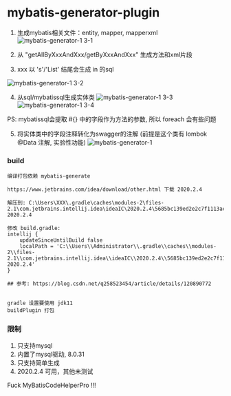 # mybatis-generator-plugin
1. 生成mybatis相关文件：entity, mapper, mapperxml
![mybatis-generator-1 3-1](https://user-images.githubusercontent.com/24317435/211126081-2d402dbb-a072-4434-8279-26991d729e99.gif)

2. 从 "getAllByXxxAndXxx/getByXxxAndXxx" 生成方法和xml片段
3. xxx 以 's'/'List' 结尾会生成 in 的sql

![mybatis-generator-1 3-2](https://user-images.githubusercontent.com/24317435/211126097-46e3bc29-baf3-4afa-9312-8a6bc8dbb335.gif)

4. 从sql/mybatissql生成实体类
![mybatis-generator-1 3-3](https://user-images.githubusercontent.com/24317435/211126157-1d3d1592-9d4f-4ea7-982f-7d90f0f9f3a8.gif)
![mybatis-generator-1 3-4](https://user-images.githubusercontent.com/24317435/211126160-1b7536cc-1eba-4a8a-b1bb-0c02bae77f69.gif)

PS: mybatissql会提取 #{} 中的字段作为方法的参数, 所以 foreach 会有些问题

5. 将实体类中的字段注释转化为swagger的注解 (前提是这个类有 lombok @Data 注解, 实验性功能)
![mybatis-generator-1](https://user-images.githubusercontent.com/24317435/203993531-48d70bb0-c8c7-45b1-b430-2e2fb86652bd.gif)


### build
```
编译打包依赖 mybatis-generate

https://www.jetbrains.com/idea/download/other.html 下载 2020.2.4

解压到: C:\Users\XXX\.gradle\caches\modules-2\files-2.1\com.jetbrains.intellij.idea\ideaIC\2020.2.4\5685bc139ed2e2c7f1113ac7a9d8f5fc5e3f0334\ideaIC-2020.2.4

修改 build.gradle: 
intellij {
    updateSinceUntilBuild false
    localPath = 'C:\\Users\\Administrator\\.gradle\\caches\\modules-2\\files-2.1\\com.jetbrains.intellij.idea\\ideaIC\\2020.2.4\\5685bc139ed2e2c7f1113ac7a9d8f5fc5e3f0334\\ideaIC-2020.2.4'
}

## 参考: https://blog.csdn.net/q258523454/article/details/120890772


gradle 设置要使用 jdk11
buildPlugin 打包

```

### 限制
1. 只支持mysql
2. 内置了mysql驱动, 8.0.31
3. 只支持简单生成
4. 2020.2.4 可用，其他未测试

Fuck MyBatisCodeHelperPro !!!
